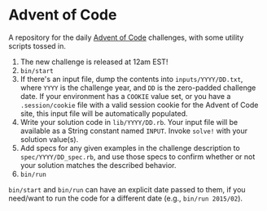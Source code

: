 # Advent of Code

A repository for the daily [Advent of Code](http://adventofcode.com/) challenges, with some utility scripts tossed in.

1. The new challenge is released at 12am EST!
2. `bin/start`
3. If there's an input file, dump the contents into `inputs/YYYY/DD.txt`, where `YYYY` is the challenge year, and `DD` is the zero-padded challenge date. If your environment has a `COOKIE` value set, or you have a `.session/cookie` file with a valid session cookie for the Advent of Code site, this input file will be automatically populated.
4. Write your solution code in `lib/YYYY/DD.rb`. Your input file will be available as a String constant named `INPUT`. Invoke `solve!` with your solution value(s).
5. Add specs for any given examples in the challenge description to `spec/YYYY/DD_spec.rb`, and use those specs to confirm whether or not your solution matches the described behavior.
6. `bin/run`


`bin/start` and `bin/run` can have an explicit date passed to them, if you need/want to run the code for a different date (e.g., `bin/run 2015/02`).
